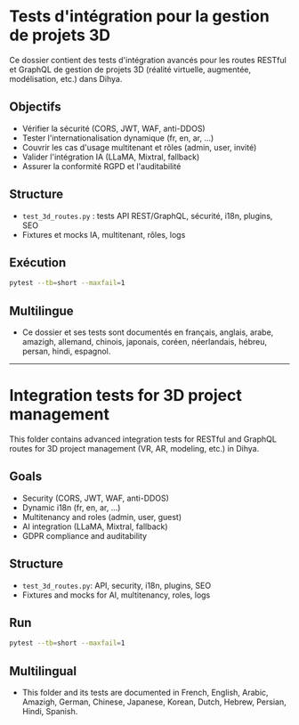 # Tests d'intégration pour la gestion de projets 3D

Ce dossier contient des tests d'intégration avancés pour les routes RESTful et GraphQL de gestion de projets 3D (réalité virtuelle, augmentée, modélisation, etc.) dans Dihya.

## Objectifs
- Vérifier la sécurité (CORS, JWT, WAF, anti-DDOS)
- Tester l'internationalisation dynamique (fr, en, ar, ...)
- Couvrir les cas d'usage multitenant et rôles (admin, user, invité)
- Valider l'intégration IA (LLaMA, Mixtral, fallback)
- Assurer la conformité RGPD et l'auditabilité

## Structure
- `test_3d_routes.py` : tests API REST/GraphQL, sécurité, i18n, plugins, SEO
- Fixtures et mocks IA, multitenant, rôles, logs

## Exécution
```bash
pytest --tb=short --maxfail=1
```

## Multilingue
- Ce dossier et ses tests sont documentés en français, anglais, arabe, amazigh, allemand, chinois, japonais, coréen, néerlandais, hébreu, persan, hindi, espagnol.

---

# Integration tests for 3D project management

This folder contains advanced integration tests for RESTful and GraphQL routes for 3D project management (VR, AR, modeling, etc.) in Dihya.

## Goals
- Security (CORS, JWT, WAF, anti-DDOS)
- Dynamic i18n (fr, en, ar, ...)
- Multitenancy and roles (admin, user, guest)
- AI integration (LLaMA, Mixtral, fallback)
- GDPR compliance and auditability

## Structure
- `test_3d_routes.py`: API, security, i18n, plugins, SEO
- Fixtures and mocks for AI, multitenancy, roles, logs

## Run
```bash
pytest --tb=short --maxfail=1
```

## Multilingual
- This folder and its tests are documented in French, English, Arabic, Amazigh, German, Chinese, Japanese, Korean, Dutch, Hebrew, Persian, Hindi, Spanish.
